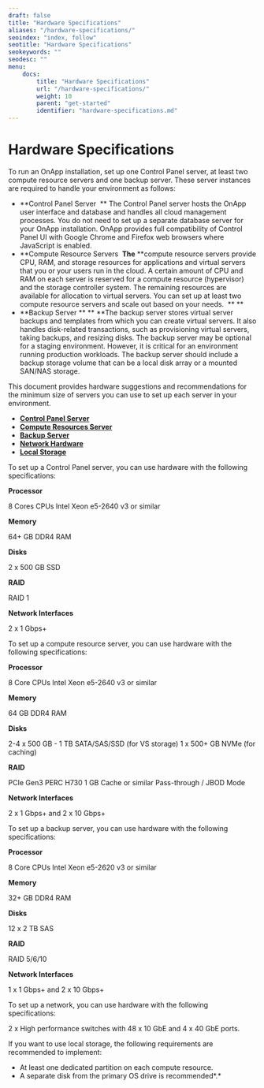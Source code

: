 ```yaml
---
draft: false
title: "Hardware Specifications"
aliases: "/hardware-specifications/"
seoindex: "index, follow"
seotitle: "Hardware Specifications"
seokeywords: ""
seodesc: ""
menu:
    docs:
        title: "Hardware Specifications"
        url: "/hardware-specifications/"
        weight: 10
        parent: "get-started"
        identifier: "hardware-specifications.md"
---
```

# Hardware Specifications

To run an OnApp installation, set up one Control Panel server, at least two compute resource servers and one backup server. These server instances are required to handle your environment as follows: 

-   **Control Panel Server 
    **
    The Control Panel server hosts the OnApp user interface and database and handles all cloud management processes. You do not need to set up a separate database server for your OnApp installation. OnApp provides full compatibility of Control Panel UI with Google Chrome and Firefox web browsers where JavaScript is enabled. 
-   **Compute Resource Servers 
    **The** **compute resource servers provide CPU, RAM, and storage resources for applications and virtual servers that you or your users run in the cloud. A certain amount of CPU and RAM on each server is reserved for a compute resource (hypervisor) and the storage controller system. The remaining resources are available for allocation to virtual servers. You can set up at least two compute resource servers and scale out based on your needs. 
    **
    **
-   **Backup Server **
    **
    **The backup server stores virtual server backups and templates from which you can create virtual servers. It also handles disk-related transactions, such as provisioning virtual servers, taking backups, and resizing disks. The backup server may be optional for a staging environment. However, it is critical for an environment running production workloads. The backup server should include a backup storage volume that can be a local disk array or a mounted SAN/NAS storage. 

This document provides hardware suggestions and recommendations for the minimum size of servers you can use to set up each server in your environment. 

-   [**Control Panel Server**](#tabs-6e7dc3a7-c3cd-49d6-b273-b73429d8e409-1)
-   [**Compute Resources Server**](#tabs-6e7dc3a7-c3cd-49d6-b273-b73429d8e409-2)
-   [**Backup Server**](#tabs-6e7dc3a7-c3cd-49d6-b273-b73429d8e409-3)
-   [**Network Hardware**](#tabs-6e7dc3a7-c3cd-49d6-b273-b73429d8e409-4)
-   [**Local Storage**](#tabs-6e7dc3a7-c3cd-49d6-b273-b73429d8e409-5)

To set up a Control Panel server, you can use hardware with the following specifications:

**Processor**

8 Cores CPUs
lntel Xeon e5-2640 v3 or similar

**Memory**

64+ GB DDR4 RAM

**Disks**

2 x 500 GB SSD

**RAID**

RAID 1

**Network Interfaces**

2 x 1 Gbps+

To set up a compute resource server, you can use hardware with the following specifications:

**Processor**

8 Core CPUs
Intel Xeon e5-2640 v3 or similar

**Memory**

64 GB DDR4 RAM

**Disks**

2-4 x 500 GB - 1 TB SATA/SAS/SSD (for VS storage)
1 x 500+ GB NVMe (for caching)

**RAID**

PCIe Gen3
PERC H730 1 GB Cache or similar
Pass-through / JBOD Mode

**Network Interfaces**

2 x 1 Gbps+ and 2 х 10 Gbps+

To set up a backup server, you can use hardware with the following specifications:

**Processor**

8 Core CPUs
Intel Xeon e5-2620 v3 or similar

**Memory**

32+ GB DDR4 RAM

**Disks**

12 x 2 TB SAS

**RAID**

RAID 5/6/10

**Network Interfaces**

1 x 1 Gbps+ and 2 х 10 Gbps+

To set up a network, you can use hardware with the following specifications:

2 x High performance switches with 48 x 10 GbE and 4 x 40 GbE ports.

If you want to use local storage, the following requirements are recommended to implement:

-   At least one dedicated partition on each compute resource.
-   A separate disk from the primary OS drive is recommended*.*



